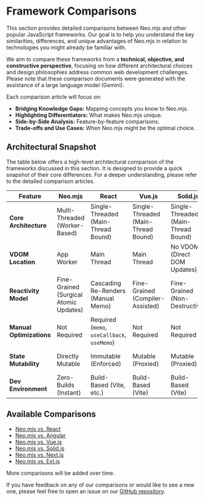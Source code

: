 # Framework Comparisons

This section provides detailed comparisons between Neo.mjs and other popular JavaScript frameworks. Our goal is to help
you understand the key similarities, differences, and unique advantages of Neo.mjs in relation to technologies you might
already be familiar with.

We aim to compare these frameworks from a **technical, objective, and constructive perspective**, focusing on how
different architectural choices and design philosophies address common web development challenges. Please note that
these comparison documents were generated with the assistance of a large language model (Gemini).

Each comparison article will focus on:

*   **Bridging Knowledge Gaps:** Mapping concepts you know to Neo.mjs.
*   **Highlighting Differentiators:** What makes Neo.mjs unique.
*   **Side-by-Side Analysis:** Feature-by-feature comparisons.
*   **Trade-offs and Use Cases:** When Neo.mjs might be the optimal choice.

## Architectural Snapshot

The table below offers a high-level architectural comparison of the frameworks discussed in this section. It is designed
to provide a quick snapshot of their core differences. For a deeper understanding, please refer to the detailed comparison
articles.

| Feature                 | Neo.mjs                                | React                                   | Vue.js                               | Solid.js                                | Angular                                 |
| ----------------------- |----------------------------------------| --------------------------------------- | ------------------------------------ | --------------------------------------- | --------------------------------------- |
| **Core Architecture**   | Multi-Threaded (Worker-Based)          | Single-Threaded (Main-Thread Bound)     | Single-Threaded (Main-Thread Bound)  | Single-Threaded (Main-Thread Bound)     | Single-Threaded (Main-Thread Bound)     |
| **VDOM Location**       | App Worker                             | Main Thread                             | Main Thread                          | No VDOM (Direct DOM Updates)            | Main Thread                             |
| **Reactivity Model**    | Fine-Grained (Surgical Atomic Updates) | Cascading Re-Renders (Manual Memo)      | Fine-Grained (Compiler-Assisted)     | Fine-Grained (Non-Destructive)          | Zone.js (Automatic Change Detection)    |
| **Manual Optimizations**| Not Required                           | Required (`memo`, `useCallback`, `useMemo`) | Not Required                         | Not Required                            | Not Required                            |
| **State Mutability**    | Directly Mutable                       | Immutable (Enforced)                    | Mutable (Proxied)                    | Mutable (Proxied)                       | Mutable (Observable-based)              |
| **Dev Environment**     | Zero-Builds (Instant)                  | Build-Based (Vite, etc.)                | Build-Based (Vite)                   | Build-Based (Vite)                      | Build-Based (Angular CLI)               |

## Available Comparisons

*   [Neo.mjs vs. React](/learn/comparisons/NeoVsReact.md)
*   [Neo.mjs vs. Angular](/learn/comparisons/NeoVsAngular.md)
*   [Neo.mjs vs. Vue.js](/learn/comparisons/NeoVsVue.md)
*   [Neo.mjs vs. Solid.js](/learn/comparisons/NeoVsSolid.md)
*   [Neo.mjs vs. Next.js](/learn/comparisons/NeoVsNextJs.md)
*   [Neo.mjs vs. Ext.js](/learn/comparisons/NeoVsExtJs.md)

More comparisons will be added over time.

If you have feedback on any of our comparisons or would like to see a new one, please feel free to open an issue on our
[GitHub repository](https://github.com/neomjs/neo/issues).
